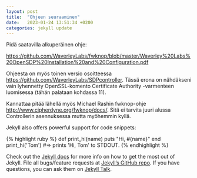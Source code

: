 ```yaml
---
layout: post
title:  "Ohjeen seuraaminen"
date:   2023-01-24 13:51:34 +0200
categories: jekyll update
---
```

Pidä saatavilla alkuperäinen ohje:

https://github.com/WaverleyLabs/fwknop/blob/master/Waverley%20Labs%20OpenSDP%20Installation%20and%20Configuration.pdf

Ohjeesta on myös toinen versio osoitteessa https://github.com/WaverleyLabs/SDPcontroller.
Tässä erona on nähdäkseni vain lyhennetty OpenSSL-komento Certificate Authority -varmenteen luomisessa (tähän palataan kohdassa 11).

Kannattaa pitää lähellä myös Michael Rashin fwknop-ohje http://www.cipherdyne.org/fwknop/docs/. Sitä ei tarvita juuri alussa Controllerin asennuksessa mutta myöhemmin kyllä.





Jekyll also offers powerful support for code snippets:

{% highlight ruby %}
def print_hi(name)
  puts "Hi, #{name}"
end
print_hi('Tom')
#=> prints 'Hi, Tom' to STDOUT.
{% endhighlight %}

Check out the [Jekyll docs][jekyll-docs] for more info on how to get the most out of Jekyll. File all bugs/feature requests at [Jekyll’s GitHub repo][jekyll-gh]. If you have questions, you can ask them on [Jekyll Talk][jekyll-talk].

[jekyll-docs]: https://jekyllrb.com/docs/home
[jekyll-gh]:   https://github.com/jekyll/jekyll
[jekyll-talk]: https://talk.jekyllrb.com/
